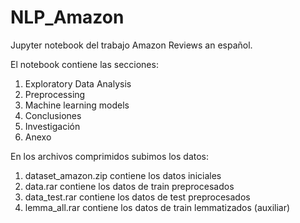 # NLP_Amazon

Jupyter notebook del trabajo Amazon Reviews an español.

El notebook contiene las secciones:

1. Exploratory Data Analysis
2. Preprocessing
3. Machine learning models
4. Conclusiones
5. Investigación 
6. Anexo


En los archivos comprimidos subimos los datos:

1. dataset_amazon.zip contiene los datos iniciales
2. data.rar contiene los datos de train preprocesados
3. data_test.rar contiene los datos de test preprocesados
4. lemma_all.rar contiene los datos de train lemmatizados (auxiliar)
